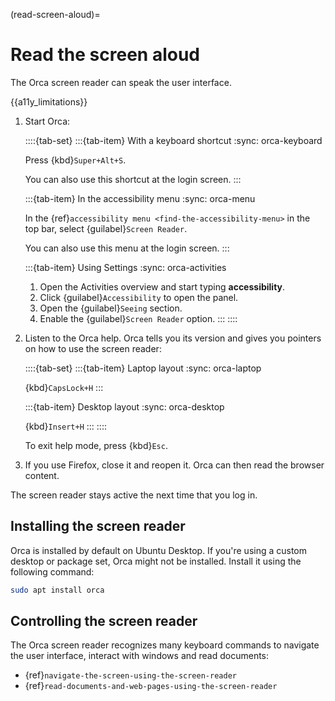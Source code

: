 (read-screen-aloud)=
# Read the screen aloud

The Orca screen reader can speak the user interface.

{{a11y_limitations}}


1. Start Orca:

    ::::{tab-set}
    :::{tab-item} With a keyboard shortcut
    :sync: orca-keyboard

    Press {kbd}`Super+Alt+S`.

    You can also use this shortcut at the login screen.
    :::

    :::{tab-item} In the accessibility menu
    :sync: orca-menu

    In the {ref}`accessibility menu <find-the-accessibility-menu>` in the top bar, select {guilabel}`Screen Reader`.

    You can also use this menu at the login screen.
    :::

    :::{tab-item} Using Settings
    :sync: orca-activities

    1. Open the Activities overview and start typing **accessibility**.
    2. Click {guilabel}`Accessibility` to open the panel.
    3. Open the {guilabel}`Seeing` section.
    4. Enable the {guilabel}`Screen Reader` option.
    :::
    ::::

2. Listen to the Orca help. Orca tells you its version and gives you pointers on how to use the screen reader:

    ::::{tab-set}
    :::{tab-item} Laptop layout
    :sync: orca-laptop

    {kbd}`CapsLock+H`
    :::

    :::{tab-item} Desktop layout
    :sync: orca-desktop

    {kbd}`Insert+H`
    :::
    ::::

    To exit help mode, press {kbd}`Esc`.

3. If you use Firefox, close it and reopen it. Orca can then read the browser content.


The screen reader stays active the next time that you log in.


## Installing the screen reader

Orca is installed by default on Ubuntu Desktop. If you're using a custom desktop or package set, Orca might not be installed. Install it using the following command:

```bash
sudo apt install orca
```


## Controlling the screen reader

The Orca screen reader recognizes many keyboard commands to navigate the user interface, interact with windows and read documents:

* {ref}`navigate-the-screen-using-the-screen-reader`
* {ref}`read-documents-and-web-pages-using-the-screen-reader`

